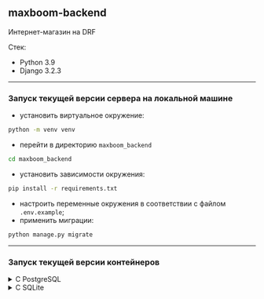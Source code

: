 ## maxboom-backend

Интернет-магазин на DRF

Стек:
* Python 3.9
* Django 3.2.3
---
### Запуск текущей версии сервера на локальной машине
* установить виртуальное окружение:
```bash
python -m venv venv
```
* перейти в директорию ```maxboom_backend```
```bash
cd maxboom_backend
```
* установить зависимости окружения:
```bash
pip install -r requirements.txt
```
* настроить переменные окружения в соответствии с файлом ```.env.example```;
* применить миграции:
```bash
python manage.py migrate
```

---
### Запуск текущей версии контейнеров
<details>
<summary>С PostgreSQL</summary>

* настроить переменные окружения и базу данных в ```settings.py``` (установить database engine на postgresql);
* сбилдить образы в docker-compose:
```bash
docker compose -f docker-compose build
```
* запустить образы:
```bash
docker compose -f docker-compose up
```
* применить миграции в контейнере backend:
```bash
docker compose -f docker-compose exec backend python manage.py migrate
```
* собрать статику:
```bash
docker compose -f docker-compose exec backend python manage.py collectstatic
```
* скопировать статику:
```bash
docker compose -f docker-compose exec backend cp -r /app/collected_static/. /backend_static/static/
```
</details>

<details>
<summary>С SQLite</summary>

* настроить переменные окружения и базу данных в ```settings.py``` (установить database engine на sqlite3);
* сбилдить образы в docker-compose:
```bash
docker compose -f docker-compose-sqlite build
```
* применить миграции в контейнере backend:
```bash
docker compose -f docker-compose-sqlite exec backend python manage.py migrate
```
* собрать статику:
```bash
docker compose -f docker-compose-sqlite exec backend python manage.py collectstatic
```
* скопировать статику:
```bash
docker compose -f docker-compose-sqlite exec backend cp -r /app/collected_static/. /backend_static/static/
```
</details>